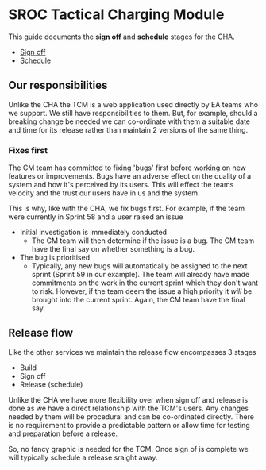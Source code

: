 # SROC Tactical Charging Module

This guide documents the **sign off** and **schedule** stages for the CHA.

- [Sign off](/releasing/cha/sign_off.md)
- [Schedule](/releasing/cha/schedule.md)

## Our responsibilities

Unlike the CHA the TCM is a web application used directly by EA teams who we support. We still have responsibilities to them. But, for example, should a breaking change be needed we can co-ordinate with them a suitable date and time for its release rather than maintain 2 versions of the same thing.

### Fixes first

The CM team has committed to fixing 'bugs' first before working on new features or improvements. Bugs have an adverse effect on the quality of a system and how it's perceived by its users. This will effect the teams velocity and the trust our users have in us and the system.

This is why, like with the CHA, we fix bugs first. For example, if the team were currently in Sprint 58 and a user raised an issue

- Initial investigation is immediately conducted
  - The CM team will then determine if the issue is a bug. The CM team have the final say on whether something is a bug.
- The bug is prioritised
  - Typically, any new bugs will automatically be assigned to the next sprint (Sprint 59 in our example). The team will already have made commitments on the work in the current sprint which they don't want to risk. However, if the team deem the issue a high priority it _will_ be brought into the current sprint. Again, the CM team have the final say.

## Release flow

Like the other services we maintain the release flow encompasses 3 stages

- Build
- Sign off
- Release (schedule)

Unlike the CHA we have more flexibility over when sign off and release is done as we have a direct relationship with the TCM's users. Any changes needed by them will be procedural and can be co-ordinated directly. There is no requirement to provide a predictable pattern or allow time for testing and preparation before a release.

So, no fancy graphic is needed for the TCM. Once sign of is complete we will typically schedule a release sraight away.
